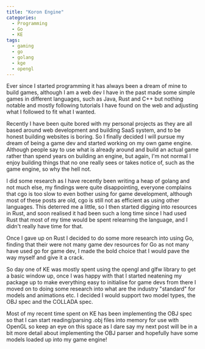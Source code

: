 ```yaml
---
title: "Koron Engine"
categories:
  - Programming
  - Go
  - KE
tags:
  - gaming
  - go
  - golang
  - kge
  - opengl
---
```

Ever since I started programming it has always been a dream of mine to build games, although I am a web dev I have in the past made some simple
games in different languages, such as Java, Rust and C++ but nothing notable and mostly following tutorials I have found on the web and adjusting 
what I followed to fit what I wanted.

Recently I have been quite bored with my personal projects as they are all based around web development and building SaaS system, and to be honest
building websites is boring. So I finally decided I will pursue my dream of being a game dev and started working on my own game engine. Although
people say to use what is already around and build an actual game rather than spend years on building an engine, but again, I'm not normal I enjoy
building things that no one really sees or takes notice of, such as the game engine, so why the hell not.

I did some research as I have recently been writing a heap of golang and not much else, my findings were quite disappointing, everyone complains that
cgo is too slow to even bother using for game development, although most of these posts are old, cgo is still not as efficient as using other languages.
This deterred me a little, so I then started digging into resources in Rust, and soon realised it had been such a long time since I had used Rust that 
most of my time would be spent relearning the language, and I didn't really have time for that.

Once I gave up on Rust I decided to do some more research into using Go, finding that their were not many game dev resources for Go as not many have
used go for game dev, I made the bold choice that I would pave the way myself and give it a crack.

So day one of KE was mostly spent using the opengl and glfw library to get a basic window up, once I was happy with that I started neatening my package
up to make everything easy to initialise for game devs from there I moved on to doing some research into what are the industry "standard" for models and animations etc.
I decided I would support two model types, the OBJ spec and the COLLADA spec.

Most of my recent time spent on KE has been implementing the OBJ spec so that I can start reading/parsing .obj files into memory for use with OpenGL
so keep an eye on this space as I dare say my next post will be in a bit more detail about implementing the OBJ parser and hopefully have some models
loaded up into my game engine!


